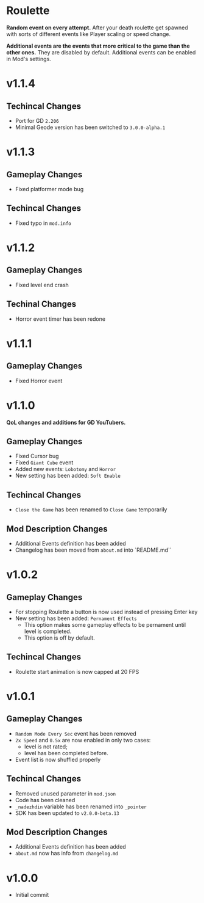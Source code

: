 # Roulette

**Random event on every attempt.** After your death roulette get spawned with sorts of different events like Player scaling or speed change. 

**Additional events are the events that more critical to the game than the other ones.** They are disabled by default. Additional events can be enabled in Mod's settings.

# v1.1.4
## Techincal Changes
 * Port for GD `2.206`
 * Minimal Geode version has been switched to `3.0.0-alpha.1`

# v1.1.3
## Gameplay Changes
 * Fixed platformer mode bug
## Techincal Changes
 * Fixed typo in `mod.info`

# v1.1.2
## Gameplay Changes
 * Fixed level end crash
## Techinal Changes
 * Horror event timer has been redone

# v1.1.1
## Gameplay Changes
 * Fixed Horror event

# v1.1.0
**QoL changes and additions for GD YouTubers.**
## Gameplay Changes
 * Fixed Cursor bug
 * Fixed `Giant Cube` event
 * Added new events: `Lobotomy` and `Horror`
 * New setting has been added: `Soft Enable`
## Techincal Changes
 * `Close the Game` has been renamed to `Close Game` temporarily
## Mod Description Changes
 * Additional Events definition has been added
 * Changelog has been moved from `about.md` into `README.md``

# v1.0.2
## Gameplay Changes
 * For stopping Roulette a button is now used instead of pressing Enter key
 * New setting has been added: `Pernament Effects`
   * This option makes some gameplay effects to be pernament until level is completed.
   * This option is off by default.
## Techincal Changes
 * Roulette start animation is now capped at 20 FPS

# v1.0.1
## Gameplay Changes
 * `Random Mode Every Sec` event has been removed
 * `2x Speed` and `0.5x` are now enabled in only two cases:
    * level is not rated;
    * level has been completed before.
 * Event list is now shuffled properly
## Techincal Changes
 * Removed unused parameter in `mod.json`
 * Code has been cleaned
 * `_nadezhdin` variable has been renamed into `_pointer`
 * SDK has been updated to `v2.0.0-beta.13`
## Mod Description Changes
 * Additional Events definition has been added
 * `about.md` now has info from `changelog.md`

# v1.0.0
 * Initial commit